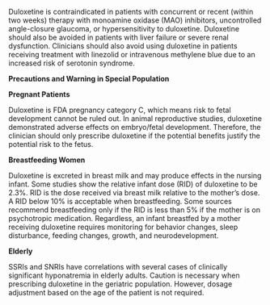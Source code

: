 Duloxetine is contraindicated in patients with concurrent or recent (within two weeks) therapy with monoamine oxidase (MAO) inhibitors, uncontrolled angle-closure glaucoma, or hypersensitivity to duloxetine. Duloxetine should also be avoided in patients with liver failure or severe renal dysfunction. Clinicians should also avoid using duloxetine in patients receiving treatment with linezolid or intravenous methylene blue due to an increased risk of serotonin syndrome.

**Precautions and Warning in Special Population**

**Pregnant Patients**

Duloxetine is FDA pregnancy category C, which means risk to fetal development cannot be ruled out. In animal reproductive studies, duloxetine demonstrated adverse effects on embryo/fetal development. Therefore, the clinician should only prescribe duloxetine if the potential benefits justify the potential risk to the fetus.

**Breastfeeding Women**

Duloxetine is excreted in breast milk and may produce effects in the nursing infant. Some studies show the relative infant dose (RID) of duloxetine to be 2.3%. RID is the dose received via breast milk relative to the mother’s dose. A RID below 10% is acceptable when breastfeeding. Some sources recommend breastfeeding only if the RID is less than 5% if the mother is on psychotropic medication. Regardless, an infant breastfed by a mother receiving duloxetine requires monitoring for behavior changes, sleep disturbance, feeding changes, growth, and neurodevelopment.

**Elderly**

SSRIs and SNRIs have correlations with several cases of clinically significant hyponatremia in elderly adults. Caution is necessary when prescribing duloxetine in the geriatric population. However, dosage adjustment based on the age of the patient is not required.